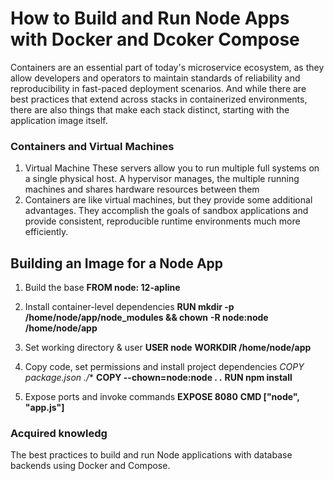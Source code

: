 # How to Build and Run Node Apps with Docker and Dcoker Compose

Containers are an essential part of today's microservice ecosystem, as they allow developers and operators to maintain standards of reliability and reproducibility in fast-paced deployment scenarios. And while there are best practices that extend across stacks in containerized environments, there are also things that make each stack distinct, starting with the application image itself.

### Containers and Virtual Machines
1. Virtual Machine 
    These servers allow you to run multiple full systems on a single physical host. A hypervisor manages, the multiple running machines and shares hardware resources between them
2. Containers are like virtual machines, but they provide some additional advantages. They accomplish the goals of sandbox applications and provide consistent, reproducible runtime environments much more efficiently. 

## Building an Image for a Node App 
1. Build the base
**FROM node: 12-apline**

2. Install container-level dependencies
**RUN mkdir -p /home/node/app/node_modules && chown**
**-R node:node /home/node/app**
3. Set working directory & user
**USER node**
**WORKDIR /home/node/app**
4. Copy code, set permissions and install project dependencies
**COPY package*.json ./**
**COPY --chown=node:node . .**
**RUN npm install**
5. Expose ports and invoke commands
**EXPOSE 8080**
**CMD ["node", "app.js"]**

### Acquired knowledg
The best practices to build and run Node applications with database backends using Docker and Compose.